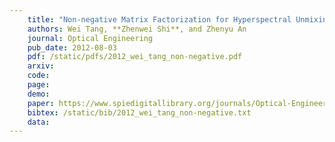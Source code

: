 ```yaml
---
    title: "Non-negative Matrix Factorization for Hyperspectral Unmixing Using Prior Knowledge of Spectral Signatures"
    authors: Wei Tang, **Zhenwei Shi**, and Zhenyu An
    journal: Optical Engineering
    pub_date: 2012-08-03
    pdf: /static/pdfs/2012_wei_tang_non-negative.pdf
    arxiv: 
    code: 
    page: 
    demo: 
    paper: https://www.spiedigitallibrary.org/journals/Optical-Engineering/volume-51/issue-8/087001/Nonnegative-matrix-factorization-for-hyperspectral-unmixing-using-prior-knowledge-of/10.1117/1.OE.51.8.087001.short
    bibtex: /static/bib/2012_wei_tang_non-negative.txt
    data:
---
```

    